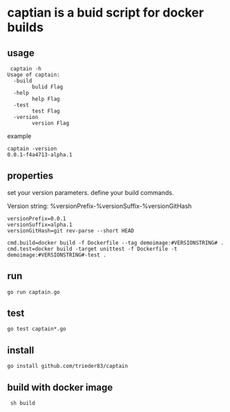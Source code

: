# captian is a buid script for docker builds

## usage
```
 captain -h
Usage of captain:
  -build
        bulid Flag
  -help
        help Flag
  -test
        test Flag
  -version
        version Flag
```

example
```
captain -version
0.0.1-f4a4713-alpha.1
```

## properties
set your version parameters. define your build commands.

Version string: %versionPrefix-%versionSuffix-%versionGitHash

```
versionPrefix=0.0.1
versionSuffix=alpha.1
versionGitHash=git rev-parse --short HEAD

cmd.build=docker build -f Dockerfile --tag demoimage:#VERSIONSTRING# .
cmd.test=docker build -target unittest -f Dockerfile -t demoimage:#VERSIONSTRING#-test .
```



## run
```
go run captain.go
```

## test
```
go test captain*.go
```

## install
```
go install github.com/trieder83/captain
```

## build with docker image 
```
 sh build
```


